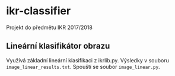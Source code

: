 # ikr-classifier
Projekt do předmětu IKR 2017/2018

## Lineární klasifikátor obrazu
Využívá základní lineární klasifikaci z ikrlib.py.
Výsledky v souboru `image_linear_results.txt`.
Spouští se soubor `image_linear.py`.
